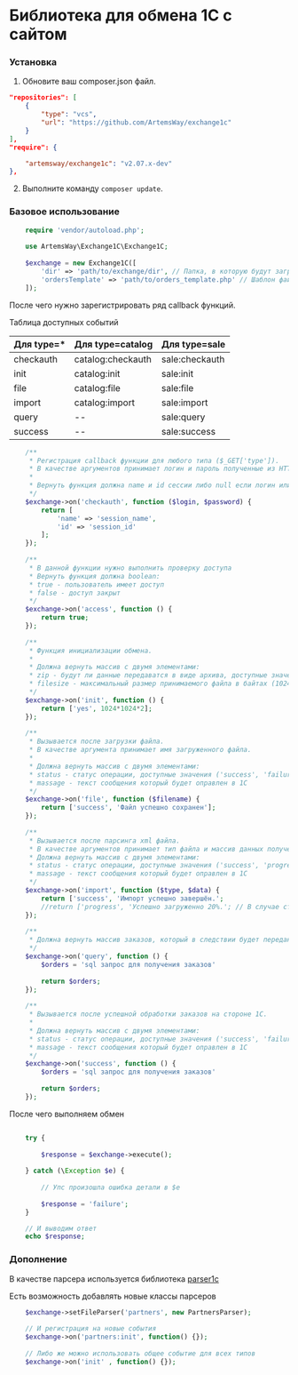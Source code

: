 # Библиотека для обмена 1С с сайтом

### Установка

1. Обновите ваш composer.json файл.

```json
"repositories": [
    {
        "type": "vcs",
        "url": "https://github.com/ArtemsWay/exchange1c"
    }
],
"require": {

    "artemsway/exchange1c": "v2.07.x-dev"
},
```

2. Выполните команду ``` composer update ```.

### Базовое использование

```php
    require 'vendor/autoload.php';
    
    use ArtemsWay\Exchange1C\Exchange1C;
    
    $exchange = new Exchange1C([
        'dir' => 'path/to/exchange/dir', // Папка, в которую будут загружаться файлы обмена
        'ordersTemplate' => 'path/to/orders_template.php' // Шаблон файла заказов
    ]);
```

После чего нужно зарегистрировать ряд callback функций.

Таблица доступных событий

| Для type=*   | Для type=catalog  | Для type=sale  |
| --------- | ----------------- | -------------- |
| checkauth | catalog:checkauth | sale:checkauth |
| init | catalog:init | sale:init |
| file | catalog:file | sale:file |
| import | catalog:import | sale:import |
| query | -- | sale:query |
| success | -- | sale:success |
    
```php
    /**
     * Регистрация callback функции для любого типа ($_GET['type']).
     * В качестве аргументов принимает логин и пароль полученные из HTTP-аутентификации.
     *
     * Вернуть функция должна name и id сессии либо null если логин или пароль не подходит
     */
    $exchange->on('checkauth', function ($login, $password) {
        return [
            'name' => 'session_name',
            'id' => 'session_id'
        ];
    });
    
    /**
     * В данной функции нужно выполнить проверку доступа
     * Вернуть функция должна boolean:
     * true - пользователь имеет доступ
     * false - доступ закрыт
     */
    $exchange->on('access', function () {
        return true;
    });
    
    /**
     * Функция инициализации обмена.
     *
     * Должна вернуть массив с двумя элементами:
     * zip - будут ли данные передаватся в виде архива, доступные значения ('yes', 'no'),
     * filesize - максимальный размер принимаемого файла в байтах (1024 = 1КБ), в php по умолчанию upload_max_filesize=2M
     */
    $exchange->on('init', function () {
        return ['yes', 1024*1024*2];
    });
    
    /**
     * Вызывается после загрузки файла.
     * В качестве аргумента принимает имя загруженного файла.
     *
     * Должна вернуть массив с двумя элементами:
     * status - статус операции, доступные значения ('success', 'failure'),
     * massage - текст сообщения который будет оправлен в 1С
     */
    $exchange->on('file', function ($filename) {
        return ['success', 'Файл успешно сохранен'];
    });
    
    /**
     * Вызывается после парсинга xml файла.
     * В качестве аргументов принимает тип файла и массив данных полученных при парсинге xml файла.
     * Должна вернуть массив с двумя элементами:
     * status - статус операции, доступные значения ('success', 'progress', 'failure'),
     * massage - текст сообщения который будет оправлен в 1С
     */
    $exchange->on('import', function ($type, $data) {
        return ['success', 'Импорт успешно завершён.';
        //return ['progress', 'Успешно загруженно 20%.'; // В случае статуса 'progress', 1С выполнит тот же запрос пока система не вернет статус 'success'.
    });
    
    /**
     * Должна вернуть массив заказов, который в следствии будет передан в файл ordersTemplate.
     */
    $exchange->on('query', function () {
        $orders = 'sql запрос для получения заказов'
    
        return $orders;
    });
    
    /**
     * Вызывается после успешной обработки заказов на стороне 1С.
     *
     * Должна вернуть массив с двумя элементами:
     * status - статус операции, доступные значения ('success', 'failure'),
     * massage - текст сообщения который будет оправлен в 1С
     */
    $exchange->on('success', function () {
        $orders = 'sql запрос для получения заказов'
    
        return $orders;
    });
```

После чего выполняем обмен

```php

    try {
    
        $response = $exchange->execute();
        
    } catch (\Exception $e) {
    
        // Упс произошла ошибка детали в $e
        
        $response = 'failure';
    }

    // И выводим ответ
    echo $response;
```

### Дополнение

В качестве парсера используется библиотека [parser1c](https://github.com/ArtemsWay/parser1c)

Есть возможность добавлять новые классы парсеров

```php
    $exchange->setFileParser('partners', new PartnersParser);
    
    // И регистрация на новые события
    $exchange->on('partners:init', function() {});
    
    // Либо же можно использовать общее событие для всех типов
    $exchange->on('init' , function() {});
```